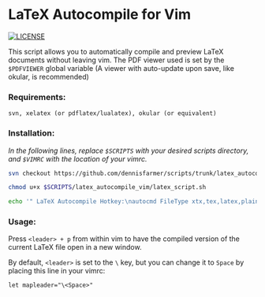 # LaTeX Autocompile for Vim

[![LICENSE](https://img.shields.io/badge/license-MIT-lightgrey.svg)](https://raw.githubusercontent.com/dennisfarmer/scripts/master/LICENSE)

This script allows you to automatically compile and preview LaTeX documents without leaving vim. The PDF viewer used is set by the `$PDFVIEWER` global variable (A viewer with auto-update upon save, like okular, is recommended)

### Requirements:
`svn, xelatex (or pdflatex/lualatex), okular (or equivalent)`

### Installation:
_In the following lines, replace `$SCRIPTS` with your desired scripts directory, and `$VIMRC` with the location of your vimrc._

```zsh
svn checkout https://github.com/dennisfarmer/scripts/trunk/latex_autocompile_vim $SCRIPTS

chmod u+x $SCRIPTS/latex_autocompile_vim/latex_script.sh

echo '" LaTeX Autocompile Hotkey:\nautocmd FileType xtx,tex,latex,plaintex nnoremap <buffer> <Leader>p :w <bar> sh $SCRIPTS/latex_autocompile_vim/latex_script.sh % & disown <CR><CR>' >> $VIMRC
```

### Usage:
Press `<leader> + p` from within vim to have the compiled version of the current LaTeX file open in a new window.

By default, `<leader>` is set to the `\` key, but you can change it to `Space` by placing this line in your vimrc:

```vim
let mapleader="\<Space>"
```
